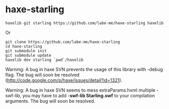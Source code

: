 haxe-starling
=============

    haxelib git starling https://github.com/labe-me/haxe-starling haxelib

Or

    git clone https://github.com/labe-me/haxe-starling
    cd haxe-starling
    git submodule init
    git submodule update
    haxelib dev starling `pwd`/haxelib

Warning: A bug in haxe SVN prevents the usage of this library with -debug flag. The bug will soon be resolved (http://code.google.com/p/haxe/issues/detail?id=1321).

Warning: A bug in haxe SVN seems to mess extraParams.hxml multiple -swf-lib, you may have to add **-swf-lib Starling.swf** to your compilation arguments. The bug will soon be resolved.